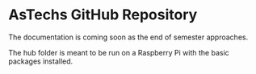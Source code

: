 # AsTechs GitHub Repository

The documentation is coming soon as the end of semester approaches.

The hub folder is meant to be run on a Raspberry Pi with the basic packages installed.